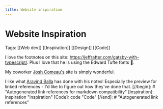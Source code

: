 ```yaml
---
title: Website inspiration
---
```


# Website Inspiration

Tags: [[Web dev]] [[Inspiration]] [[Design]] [[Code]]

I love the footnotes on this site: https://jeffrafter.com/gatsby-with-typescript/. Plus I love that he is using the Edward Tufte fonts 🥰.

My coworker [Josh Comeau's](https://joshwcomeau.com/) site is simply wonderful.

I like what [Aravind Balla](http://notes.aravindballa.com/) has done with his notes! Especially the preview for linked references - I'd like to figure out how they've done that.
[//begin]: # "Autogenerated link references for markdown compatibility"
[Inspiration]: inspiration "Inspiration"
[Code]: code "Code"
[//end]: # "Autogenerated link references"